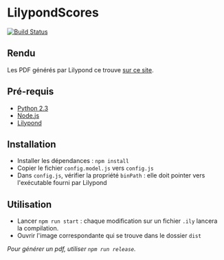 # LilypondScores

[![Build Status](https://travis-ci.org/GuillaumeNury/LilypondScores.svg?branch=master)](https://travis-ci.org/GuillaumeNury/LilypondScores)

## Rendu

Les PDF générés par Lilypond ce trouve [sur ce site](https://guillaumenury.github.io/LilypondScores/).

## Pré-requis

- [Python 2.3](https://www.python.org/downloads/)
- [Node.js](https://nodejs.org/en/)
- [Lilypond](http://lilypond.org/download.fr.html)

## Installation

- Installer les dépendances : `npm install`
- Copier le fichier `config.model.js` vers `config.js`
- Dans `config.js`, vérifier la propriété `binPath` : elle doit pointer vers l'exécutable fourni par Lilypond

## Utilisation

- Lancer `npm run start` : chaque modification sur un fichier `.ily` lancera la compilation.
- Ouvrir l'image correspondante qui se trouve dans le dossier `dist`

_Pour générer un pdf, utiliser `npm run release`._
